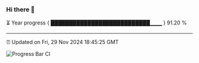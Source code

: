 ### Hi there 👋

⏳ Year progress { ███████████████████████████▁▁▁ } 91.20 %

---

⏰ Updated on Fri, 29 Nov 2024 18:45:25 GMT

![Progress Bar CI](https://github.com/IshwaranRudhara/GIT-ACTION/workflows/Progress%20Bar%20CI/badge.svg)
